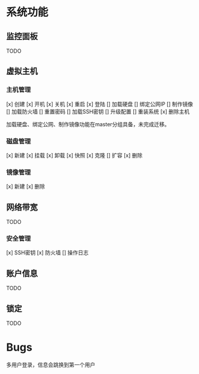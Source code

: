 系统功能
========

监控面板
--------

TODO

虚拟主机
--------

### 主机管理

[x] 创建
[x] 开机
[x] 关机
[x] 重启
[x] 登陆
[] 加载硬盘
[] 绑定公网IP
[] 制作镜像
[] 加载防火墙
[] 重置密码
[] 加载SSH密钥
[] 升级配置
[] 重装系统
[x] 删除主机

加载硬盘、绑定公网、制作镜像功能在master分组具备，未完成迁移。

### 磁盘管理

[x] 新建
[x] 挂载
[x] 卸载
[x] 快照
[x] 克隆
[] 扩容
[x] 删除

### 镜像管理

[x] 新建
[x] 删除


网络带宽
--------

TODO

### 安全管理

[x] SSH密钥
[x] 防火墙
[] 操作日志

账户信息
--------

TODO

锁定
----

TODO

Bugs
====

多用户登录，信息会跳换到第一个用户

